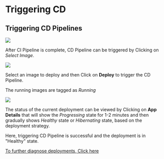# Triggering CD

## Triggering CD Pipelines

![](../../.gitbook/assets/trigger-select-image%20%282%29.jpg)

After CI Pipeline is complete, CD Pipeline can be triggered by Clicking on _Select Image_.

![](../../.gitbook/assets/cd-deploy-console%20%281%29.jpg)

Select an image to deploy and then Click on **Deploy** to trigger the CD Pipeline.

The running images are tagged as _Running_

![](../../.gitbook/assets/deployed-app-details.jpg)

The status of the current deployment can be viewed by Clicking on **App Details** that will show the _Progressing_ state for 1-2 minutes and then gradually shows _Healthy_ state or _Hibernating_ state, based on the deployment strategy.

Here, triggering CD Pipeline is successful and the deployment is in "Healthy" state.

[To further diagnose deployments, Click here](../debugging-deployment-and-monitoring.md)

